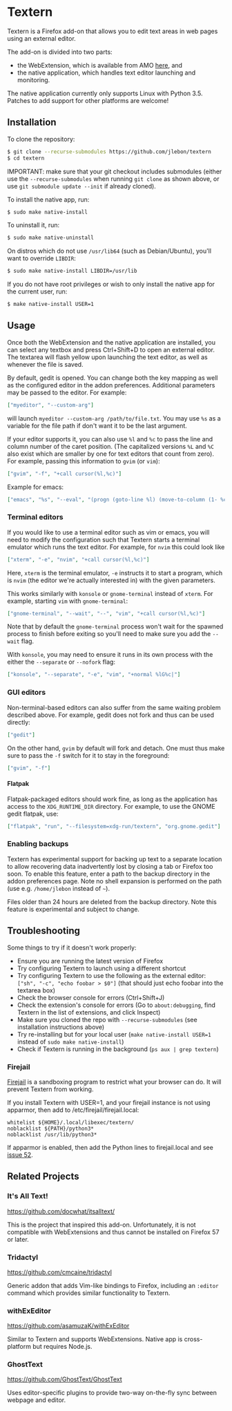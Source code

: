 # Textern

Textern is a Firefox add-on that allows you to edit text
areas in web pages using an external editor.

The add-on is divided into two parts:

- the WebExtension, which is available from AMO [here](https://addons.mozilla.org/addon/textern/), and
- the native application, which handles text editor
  launching and monitoring.

The native application currently only supports Linux with
Python 3.5. Patches to add support for other platforms are
welcome!

## Installation

To clone the repository:

```sh
$ git clone --recurse-submodules https://github.com/jlebon/textern
$ cd textern
```

IMPORTANT: make sure that your git checkout includes
submodules (either use the `--recurse-submodules` when
running `git clone` as shown above, or use
`git submodule update --init` if already cloned).

To install the native app, run:

```sh
$ sudo make native-install
```

To uninstall it, run:

```sh
$ sudo make native-uninstall
```

On distros which do not use `/usr/lib64` (such as
Debian/Ubuntu), you'll want to override `LIBDIR`:

```sh
$ sudo make native-install LIBDIR=/usr/lib
```

If you do not have root privileges or wish to only install
the native app for the current user, run:

```sh
$ make native-install USER=1
```

## Usage

Once both the WebExtension and the native application are
installed, you can select any textbox and press Ctrl+Shift+D
to open an external editor. The textarea will flash yellow
upon launching the text editor, as well as whenever the file
is saved.

By default, gedit is opened. You can change both the key
mapping as well as the configured editor in the addon
preferences. Additional parameters may be passed to the
editor. For example:

```json
["myeditor", "--custom-arg"]
```

will launch `myeditor --custom-arg /path/to/file.txt`. You
may use `%s` as a variable for the file path if don't want
it to be the last argument.

If your editor supports it, you can also use `%l` and `%c`
to pass the line and column number of the caret position.
(The capitalized versions `%L` and `%C` also exist which are
smaller by one for text editors that count from zero). For
example, passing this information to `gvim` (or `vim`):

```json
["gvim", "-f", "+call cursor(%l,%c)"]
```

Example for emacs:

```json
["emacs", "%s", "--eval", "(progn (goto-line %l) (move-to-column (1- %c)))"]
```

### Terminal editors

If you would like to use a terminal editor such as vim or
emacs, you will need to modify the configuration such that
Textern starts a terminal emulator which runs the text
editor. For example, for `nvim` this could look like

```json
["xterm", "-e", "nvim", "+call cursor(%l,%c)"]
```

Here, `xterm` is the terminal emulator, `-e` instructs it to
start a program, which is `nvim` (the editor we're actually
interested in) with the given parameters.

This works similarly with `konsole` or `gnome-terminal`
instead of `xterm`. For example, starting `vim` with
`gnome-terminal`:

```json
["gnome-terminal", "--wait", "--", "vim", "+call cursor(%l,%c)"]
```

Note that by default the `gnome-terminal` process won't wait
for the spawned process to finish before exiting so you'll
need to make sure you add the `--wait` flag.

With `konsole`, you may need to ensure it runs in its own process
with the either the `--separate` or `--nofork` flag:

```json
["konsole", "--separate", "-e", "vim", "+normal %lG%c|"]
```

### GUI editors

Non-terminal-based editors can also suffer from the same
waiting problem described above. For example, gedit does not
fork and thus can be used directly:

```json
["gedit"]
```

On the other hand, `gvim` by default will fork and detach.
One must thus make sure to pass the `-f` switch for it to
stay in the foreground:

```json
["gvim", "-f"]
```

#### Flatpak

Flatpak-packaged editors should work fine, as long as the
application has access to the `XDG_RUNTIME_DIR` directory.
For example, to use the GNOME gedit flatpak, use:

```json
["flatpak", "run", "--filesystem=xdg-run/textern", "org.gnome.gedit"]
```

### Enabling backups

Textern has experimental support for backing up text to a
separate location to allow recovering data inadvertently
lost by closing a tab or Firefox too soon. To enable this
feature, enter a path to the backup directory in the addon
preferences page. Note no shell expansion is performed on
the path (use e.g. `/home/jlebon` instead of `~`).

Files older than 24 hours are deleted from the backup
directory. Note this feature is experimental and subject to
change.

## Troubleshooting

Some things to try if it doesn't work properly:

 * Ensure you are running the latest version of Firefox
 * Try configuring Textern to launch using a different shortcut
 * Try configuring Textern to use the following as the external editor: `["sh", "-c", "echo foobar > $0"]` (that should just echo foobar into the textarea box)
 * Check the browser console for errors (Ctrl+Shift+J)
 * Check the extension's console for errors (Go to `about:debugging`, find Textern in the list of extensions, and click Inspect)
 * Make sure you cloned the repo with `--recurse-submodules` (see installation instructions above)
 * Try re-installing but for your local user (`make native-install USER=1` instead of `sudo make native-install`)
 * Check if Textern is running in the background (`ps aux | grep textern`)

### Firejail

[Firejail](https://firejail.wordpress.com/) is a sandboxing program to restrict what your browser can do. It will prevent Textern from working.

If you install Textern with USER=1, and your firejail instance is not using apparmor, then add to /etc/firejail/firejail.local:

    whitelist ${HOME}/.local/libexec/textern/
    noblacklist ${PATH}/python3*
    noblacklist /usr/lib/python3*

If apparmor is enabled, then add the Python lines to firejail.local and see [issue 52](#52).

## Related Projects

### It's All Text!

https://github.com/docwhat/itsalltext/

This is the project that inspired this add-on.
Unfortunately, it is not compatible with WebExtensions and
thus cannot be installed on Firefox 57 or later.

### Tridactyl

https://github.com/cmcaine/tridactyl

Generic addon that adds Vim-like bindings to Firefox,
including an `:editor` command which provides similar
functionality to Textern.

### withExEditor

https://github.com/asamuzaK/withExEditor

Similar to Textern and supports WebExtensions. Native app is
cross-platform but requires Node.js.

### GhostText

https://github.com/GhostText/GhostText

Uses editor-specific plugins to provide two-way on-the-fly
sync between webpage and editor.
